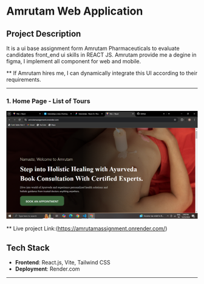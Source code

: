# Amrutam Web Application

## Project Description
It is a ui base assignment form Amrutam Pharmaceuticals to evaluate candidates front_end ui skills in REACT JS. Amrutam provide me a degine in figma, I implement all component for web and mobile.

** If Amrutam hires me, I can dynamically integrate this UI according to their requirements.

---
### 1. Home Page - List of Tours
![Home Page](https://github.com/HusainMahtab/AmrutamAssignment/blob/main/task2/src/assets/Screenshot%20(386).png)

** Live project Link:(https://amrutamassignment.onrender.com/)
## Tech Stack

- **Frontend**: React.js, Vite, Tailwind CSS
- **Deployment**: Render.com

---


